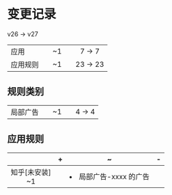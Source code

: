 # 变更记录

v26 -> v27

||||||
|-|:-:|:-:|:-:|:-:|
|应用||~1||7 -> 7|
|应用规则||~1||23 -> 23|

## 规则类别

||||||
|-|:-:|:-:|:-:|:-:|
|局部广告||~1||4 -> 4|

## 应用规则

||+|~|-|
|:-:|-|-|-|
|知乎[未安装]<br>~1||<li>局部广告-xxxx 的广告||
